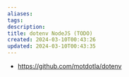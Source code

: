 ```yaml
---
aliases: 
tags: 
description:
title: dotenv NodeJS (TODO)
created: 2024-03-10T00:43:26
updated: 2024-03-10T00:43:35
---
```

- <https://github.com/motdotla/dotenv>
